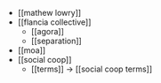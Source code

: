 - [[mathew lowry]]
- [[flancia collective]]
	- [[agora]]
	- [[separation]]
- [[moa]]
- [[social coop]]
	- [[terms]] -> [[social coop terms]]